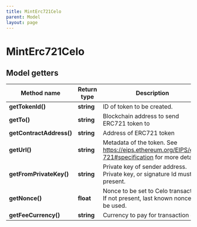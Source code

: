 ```yaml
---
title: MintErc721Celo
parent: Model
layout: page
---
```


# MintErc721Celo

## Model getters

Method name | Return type | Description | Notes
------------ | ------------- | ------------- | -------------
**getTokenId()** | **string** | ID of token to be created. | ex.: `100000`
**getTo()** | **string** | Blockchain address to send ERC721 token to | ex.: `0x687422eEA2cB73B5d3e242bA5456b782919AFc85`
**getContractAddress()** | **string** | Address of ERC721 token | ex.: `0x687422eEA2cB73B5d3e242bA5456b782919AFc85`
**getUrl()** | **string** | Metadata of the token. See https://eips.ethereum.org/EIPS/eip-721#specification for more details. | ex.: `https://my_token_data.com`
**getFromPrivateKey()** | **string** | Private key of sender address. Private key, or signature Id must be present. | ex.: `0x05e150c73f1920ec14caa1e0b6aa09940899678051a78542840c2668ce5080c2`
**getNonce()** | **float** | Nonce to be set to Celo transaction. If not present, last known nonce will be used. | ex.: `null` [optional]
**getFeeCurrency()** | **string** | Currency to pay for transaction gas | ex.: `null`

